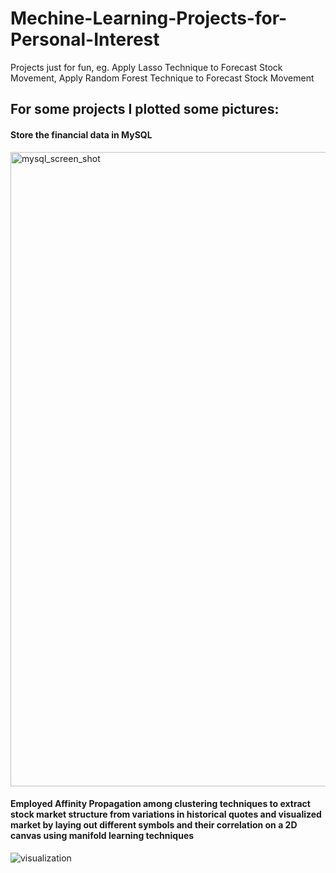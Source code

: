 # Mechine-Learning-Projects-for-Personal-Interest
Projects just for fun, eg. Apply Lasso Technique to Forecast Stock Movement, Apply Random Forest Technique to Forecast Stock Movement

## For some projects I plotted some pictures:

#### Store the financial data in MySQL
<img width="1015" alt="mysql_screen_shot" src="https://user-images.githubusercontent.com/33269462/44306113-edaebe80-a355-11e8-8c1f-6706270b3c4f.png">







#### Employed Affinity Propagation among clustering techniques to extract stock market structure from variations in historical quotes and visualized market by laying out different symbols and their correlation on a 2D canvas using manifold learning techniques
![visualization](https://user-images.githubusercontent.com/33269462/44306107-d8399480-a355-11e8-85df-f031a3a589a2.png)
